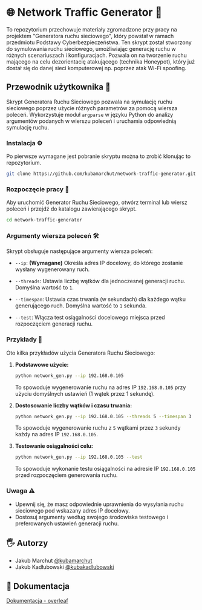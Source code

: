 # 🌐 Network Traffic Generator 🚦

To repozytorium przechowuje materiały zgromadzone przy pracy na projektem "Generatora ruchu sieciowego", który powstał w ramach przedmiotu Podstawy Cyberbezpieczeństwa. Ten skrypt został stworzony do symulowania ruchu sieciowego, umożliwiając generację ruchu w różnych scenariuszach i konfiguracjach. Pozwala on na tworzenie ruchu mającego na celu dezorientacię atakującego (technika Honeypot), który już dostał się do danej sieci komputerowej np. poprzez atak Wi-Fi spoofing.

## Przewodnik użytkownika 🚀

Skrypt Generatora Ruchu Sieciowego pozwala na symulację ruchu sieciowego poprzez użycie różnych parametrów za pomocą wiersza poleceń. Wykorzystuje moduł `argparse` w języku Python do analizy argumentów podanych w wierszu poleceń i uruchamia odpowiednią symulację ruchu.

### Instalacja ⚙️

Po pierwsze wymagane jest pobranie skryptu można to zrobić klonując to repozytorium.

```bash
git clone https://github.com/kubamarchut/network-traffic-generator.git
```

### Rozpoczęcie pracy 🎉

Aby uruchomić Generator Ruchu Sieciowego, otwórz terminal lub wiersz poleceń i przejdź do katalogu zawierającego skrypt.

```bash
cd network-traffic-generator
```

### Argumenty wiersza poleceń 🛠️

Skrypt obsługuje następujące argumenty wiersza poleceń:

- `--ip`: **(Wymagane)** Określa adres IP docelowy, do którego zostanie wysłany wygenerowany ruch.

- `--threads`: Ustawia liczbę wątków dla jednoczesnej generacji ruchu. Domyślna wartość to `1`.

- `--timespan`: Ustawia czas trwania (w sekundach) dla każdego wątku generującego ruch. Domyślna wartość to `1` sekunda.

- `--test`: Włącza test osiągalności docelowego miejsca przed rozpoczęciem generacji ruchu.

### Przykłady 📝

Oto kilka przykładów użycia Generatora Ruchu Sieciowego:

1. **Podstawowe użycie:**
   ```bash
   python network_gen.py --ip 192.168.0.105
   ```
   To spowoduje wygenerowanie ruchu na adres IP `192.168.0.105` przy użyciu domyślnych ustawień (1 wątek przez 1 sekundę).

2. **Dostosowanie liczby wątków i czasu trwania:**
   ```bash
   python network_gen.py --ip 192.168.0.105 --threads 5 --timespan 3
   ```
   To spowoduje wygenerowanie ruchu z `5` wątkami przez `3` sekundy każdy na adres IP `192.168.0.105`.

3. **Testowanie osiągalności celu:**
   ```bash
   python network_gen.py --ip 192.168.0.105 --test
   ```
   To spowoduje wykonanie testu osiągalności na adresie IP `192.168.0.105` przed rozpoczęciem generowania ruchu.

### Uwaga ⚠️

- Upewnij się, że masz odpowiednie uprawnienia do wysyłania ruchu sieciowego pod wskazany adres IP docelowy.
- Dostosuj argumenty według swojego środowiska testowego i preferowanych ustawień generacji ruchu.

## 🖐️ Autorzy

- Jakub Marchut [@kubamarchut](https://www.github.com/kubamarchut)
- Jakub Kadłubowski [@kubakadlubowski](https://www.github.com/kadlub)

## 📃 Dokumentacja

[Dokumentacja - overleaf]()